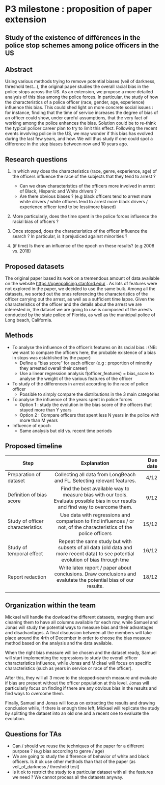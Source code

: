 # P3 milestone : proposition of paper extension 


## Study of the existence of différences in the police stop schemes among police officers in the US

## Abstract

Using various methods trying to remove potential biases (veil of darkness, threshold test…), the original paper studies the overall racial bias in the police stops across the US. As an extension, we propose a more detailed analysis of this bias among the police forces. In particular, the study of how the characteristics of a police officer (race, gender, age, experience) influence this bias. This could shed light on more concrete social issues : for instance, finding that the time of service increases the degree of bias of an officer could show, under careful assumptions, that the very fact of working among the police enhances the bias. Solution could be to re-think the typical policer career plan to try to limit this effect. Following the recent events involving police in the US, we may wonder if this bias has evolved during the last few years, and how. We will thus study if one could spot a difference in the stop biases between now and 10 years ago.

## Research questions

1. In which way does the characteristics (race, genre, experience, age) of the officers influence the race of the subjects that they tend to arrest ? 
   - Can we draw characteristics of the officers more involved in arrest of Black, Hispanic and White drivers ?
   - Are there obvious biases ? (e.g black officers tend to arrest more white drivers / white officers tend to arrest more black drivers / experience officer tend to be less/more biased)
2. More particularly, does the time spent in the police forces influence the racial bias of officers ? 

3. Once stopped, does the characteristics of the officer influence the search ? In particular, is it prejudiced against minorities ? 
4. (if time) Is there an influence of the epoch on these results? (e.g 2008 vs. 2018)


## Proposed datasets

The original paper based its work on a tremendous amount of data available on the website https://openpolicing.stanford.edu/ . As lots of features were not explored in the paper, we decided to use the same bulk. Among all the datasets, we sorted out the ones referencing the characteristics of the officer carrying out the arrest, as well as a sufficient time lapse. Given the characteristics of the officer and the details about the arrest we are interested in, the dataset we are going to use is composed of the arrests conducted by the state police of Florida, as well as the municipal police of Long beach, California.

## Methods

- To analyse the influence of the officer’s features on its racial bias : (NB: we want to compare the officers here, the probable existence of a bias in stops was established by the paper)
  - Define a “bias score” for each officer (e.g : proportion of minority they arrested overall their career) 
  - Use a linear regression analysis f(officer_features) = bias_score to analyse the weight of the various features of the officer
- To study of the differences in arrest according to the race of police officer
  - Possible to simply compare the distributions in the 3 main categories
- To analyse the influence of the years spent in police forces 
  - Option 1 : study the evolution in the bias score of the officers that stayed more than Y years 
  - Option 2 : Compare officers that spent less N years in the police with more than M years
- Influence of epoch
  - Same analysis but old vs. recent time periods 


## Proposed timeline

| Step | Explanation | Due date |
|----------|:-------------:|------:|
| Preparation of dataset | Collecting all data from LongBeach and FL. Selecting relevant features. | 4/12 |
| Definition of bias score | Find the best available way to measure bias with our tools. Evaluate possible bias in our results and find way to overcome them. | 9/12 |
| Study of officer characteristics | Use data with regressions and comparison to find influences / or not, of the characteristics of the police officers | 15/12 |
| Study of temporal effect | Repeat the same study but with subsets of all data (old data and more recent data) to see potential evolution of bias through tme| 16/12 |
| Report redaction | Write latex report / paper about conclusions. Draw conclusions and evalutate the potential bias of our results. | 18/12 |
||||


## Organization within the team

Mickael will handle the dowload the different datasets, merging them and cleaning them to have all columns available for each row, while Samuel and Jonas will study the potential ways to measure bias and their advantages and disadvantages. A final discussion between all the members will take place around the 4rth of December in order to choose the bias measure method based on the analysis and the data available. 

When the right bias measure will be chosen and the dataset ready, Samuel will start implementing the regressions to study the overall officer characteristics influence, while Jonas and Mickael will focus on specific characteristics (such as years in service or race of the officer).

After this, they will all 3 move to the stopped-search measure and evaluate if bias are present without the officer population at this level. Jonas will particularly focus on finding if there are any obvious bias in the results and find ways to overcome them.

Finally, Samuel and Jonas will focus on extracting the results and drawing conclusion while, if there is enough time left, Mickael will replicate the study by splitting the dataset into an old one and a recent one to evaluate the evolution.


## Questions for TAs

- Can / should we reuse the techniques of the paper for a different purpose ? (e.g bias according to genre / age)
- We are going to study the difference of behavior of white and black officers. Is it ok use other methods than that of the paper (as veil_of_darkness / threshold test)
- Is it ok to restrict the study to a particular dataset with all the features we need ? We cannot process all the datasets anyway.

